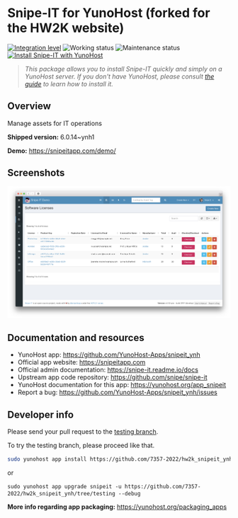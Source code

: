<!--
N.B.: This README was automatically generated by https://github.com/YunoHost/apps/tree/master/tools/README-generator
It shall NOT be edited by hand.
-->

# Snipe-IT for YunoHost (forked for the HW2K website)

[![Integration level](https://dash.yunohost.org/integration/snipeit.svg)](https://dash.yunohost.org/appci/app/snipeit) ![Working status](https://ci-apps.yunohost.org/ci/badges/snipeit.status.svg) ![Maintenance status](https://ci-apps.yunohost.org/ci/badges/snipeit.maintain.svg)  
[![Install Snipe-IT with YunoHost](https://install-app.yunohost.org/install-with-yunohost.svg)](https://install-app.yunohost.org/?app=snipeit)


> *This package allows you to install Snipe-IT quickly and simply on a YunoHost server.
If you don't have YunoHost, please consult [the guide](https://yunohost.org/#/install) to learn how to install it.*

## Overview

Manage assets for IT operations

**Shipped version:** 6.0.14~ynh1

**Demo:** https://snipeitapp.com/demo/

## Screenshots

![Screenshot of Snipe-IT](./doc/screenshots/screenshot-license-list.png)

## Documentation and resources

* YunoHost app: <https://github.com/YunoHost-Apps/snipeit_ynh>
* Official app website: <https://snipeitapp.com>
* Official admin documentation: <https://snipe-it.readme.io/docs>
* Upstream app code repository: <https://github.com/snipe/snipe-it>
* YunoHost documentation for this app: <https://yunohost.org/app_snipeit>
* Report a bug: <https://github.com/YunoHost-Apps/snipeit_ynh/issues>

## Developer info

Please send your pull request to the [testing branch](https://github.com/7357-2022/hw2k_snipeit_ynh/tree/testing).

To try the testing branch, please proceed like that.

``` bash
sudo yunohost app install https://github.com/7357-2022/hw2k_snipeit_ynh/tree/testing --debug
```
or
```
sudo yunohost app upgrade snipeit -u https://github.com/7357-2022/hw2k_snipeit_ynh/tree/testing --debug
```

**More info regarding app packaging:** <https://yunohost.org/packaging_apps>
